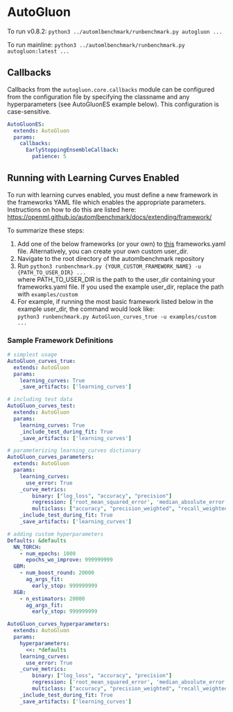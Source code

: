 # AutoGluon

To run v0.8.2: ```python3 ../automlbenchmark/runbenchmark.py autogluon ...```

To run mainline: ```python3 ../automlbenchmark/runbenchmark.py autogluon:latest ...```

## Callbacks
Callbacks from the `autogluon.core.callbacks` module can be configured from the configuration file by specifying the classname and any hyperparameters (see AutoGluonES example below).
This configuration is case-sensitive.
```yaml
AutoGluonES:
  extends: AutoGluon
  params:
    callbacks:
      EarlyStoppingEnsembleCallback:
        patience: 5
```

## Running with Learning Curves Enabled

To run with learning curves enabled, you must define a new framework in the frameworks YAML file which enables the appropriate parameters. Instructions on how to do this are listed here:
https://openml.github.io/automlbenchmark/docs/extending/framework/

To summarize these steps:
1. Add one of the below frameworks (or your own) to [this](https://github.com/openml/automlbenchmark/blob/master/examples/custom/frameworks.yaml) frameworks.yaml file. Alternatively, you can create your own custom user_dir.
3. Navigate to the root directory of the automlbenchmark repository
4. Run `python3 runbenchmark.py {YOUR_CUSTOM_FRAMEWORK_NAME} -u {PATH_TO_USER_DIR} ...` \
    where PATH_TO_USER_DIR is the path to the user_dir containing your frameworks.yaml file. If you used the example user_dir, replace the path with `examples/custom`
5. For example, if running the most basic framework listed below in the example user_dir, the command would look like: \
    `python3 runbenchmark.py AutoGluon_curves_true -u examples/custom ...`

	
### Sample Framework Definitions
```yaml
# simplest usage
AutoGluon_curves_true:
  extends: AutoGluon
  params:
    learning_curves: True
    _save_artifacts: ['learning_curves']
```
```yaml
# including test data
AutoGluon_curves_test:
  extends: AutoGluon
  params:
    learning_curves: True
    _include_test_during_fit: True
    _save_artifacts: ['learning_curves']
```
```yaml
# parameterizing learning_curves dictionary
AutoGluon_curves_parameters:
  extends: AutoGluon
  params:
    learning_curves:
      use_error: True
    _curve_metrics:
        binary: ["log_loss", "accuracy", "precision"]
        regression: ['root_mean_squared_error', 'median_absolute_error', 'r2']
        multiclass: ["accuracy", "precision_weighted", "recall_weighted"]
    _include_test_during_fit: True
    _save_artifacts: ['learning_curves']
```
```yaml
# adding custom hyperparameters
Defaults: &defaults
  NN_TORCH:
    - num_epochs: 1000
      epochs_wo_improve: 999999999
  GBM:
    - num_boost_round: 20000
      ag_args_fit:
        early_stop: 999999999
  XGB:
    - n_estimators: 20000
      ag_args_fit:
        early_stop: 999999999

AutoGluon_curves_hyperparameters:
  extends: AutoGluon
  params:
    hyperparameters:
      <<: *defaults
    learning_curves:
      use_error: True
    _curve_metrics:
        binary: ["log_loss", "accuracy", "precision"]
        regression: ['root_mean_squared_error', 'median_absolute_error', 'r2']
        multiclass: ["accuracy", "precision_weighted", "recall_weighted"]
    _include_test_during_fit: True
    _save_artifacts: ['learning_curves']
```
